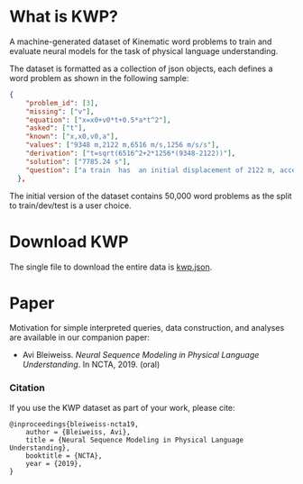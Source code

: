 # What is KWP?
A machine-generated dataset of Kinematic word problems to train and evaluate neural models for the task of physical language understanding.

The dataset is formatted as a collection of json objects, each defines a word problem as shown in the following sample:

```json
{
    "problem_id": [3],
    "missing": ["v"],
    "equation": ["x=x0+v0*t+0.5*a*t^2"],
    "asked": ["t"],
    "known": ["x,x0,v0,a"],
    "values": ["9348 m,2122 m,6516 m/s,1256 m/s/s"],
    "derivation": ["t=sqrt(6516^2+2*1256*(9348-2122))"],
    "solution": ["7785.24 s"],
    "question": ["a train  has  an initial displacement of 2122 m, acceleration of 1256 m/s/s, final displacement of 9348 m, initial velocity of 6516 m/s . what is the time elapsed ?"]
  },
```
The initial version of the dataset contains 50,000 word problems as the split to train/dev/test is a user choice.

# Download KWP
The single file to download the entire data is [kwp.json](kwp.json).

# Paper
Motivation for simple interpreted queries, data construction, and analyses are available in our companion paper:

- Avi Bleiweiss. *Neural Sequence Modeling in Physical Language Understanding*. In NCTA, 2019. (oral)

### Citation
If you use the KWP dataset as part of your work, please cite:

    @inproceedings{bleiweiss-ncta19,
        author = {Bleiweiss, Avi},
        title = {Neural Sequence Modeling in Physical Language Understanding},
        booktitle = {NCTA},
        year = {2019},
    }

